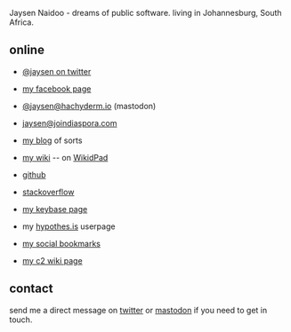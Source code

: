 
Jaysen Naidoo - dreams of public software. living in Johannesburg, South Africa.

## online

- [@jaysen on twitter](http://twitter.com/jaysen)
- [my facebook page](https://facebook.com/jaysenn)
- <a rel="me" href="https://hachyderm.io/@jaysen">@jaysen@hachyderm.io (mastodon)</a>
- [jaysen@joindiaspora.com](https://joindiaspora.com/people/4cfca20a2c17431c6b001d3e)

- [my blog](http://jaysenn.blogspot.com) of sorts
- [my wiki](https://jaysen.github.io/wiki/Home.html)  -- on [WikidPad](http://wikidpad.sourceforge.net/)  

- [github](https://github.com/jaysen)
- [stackoverflow](https://stackoverflow.com/users/714201/jaysen)
- [my keybase page](https://keybase.io/jaysen)

- my [hypothes.is](https://hypothes.is/users/jaysen) userpage
- [my social bookmarks](https://pinboard.in/u:jaysen)

- [my c2 wiki page](http://wiki.c2.com/?JaysenNaidoo) 

 


## contact
send me a direct message on [twitter](http://twitter.com/jaysen) or [mastodon](https://hachyderm.io/@jaysen) if you need to get in touch.
